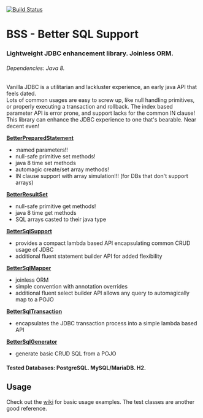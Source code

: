 [![Build Status](https://travis-ci.org/cyeagy/bss.svg?branch=master)](https://travis-ci.org/cyeagy/bss)

# BSS - Better SQL Support
### Lightweight JDBC enhancement library. Joinless ORM.
###### Dependencies: Java 8.
Vanilla JDBC is a utilitarian and lackluster experience, an early java API that feels dated.<br>
Lots of common usages are easy to screw up, like null handling primitives, or properly executing a transaction and rollback.
The index based parameter API is error prone, and support lacks for the common IN clause!<br>
This library can enhance the JDBC experience to one that's bearable. Near decent even!

[**BetterPreparedStatement**](https://github.com/cyeagy/bss/wiki/BetterPreparedStatement)
 * :named parameters!!
 * null-safe primitive set methods!
 * java 8 time set methods
 * automagic create/set array methods!
 * IN clause support with array simulation!!! (for DBs that don't support arrays)

[**BetterResultSet**](https://github.com/cyeagy/bss/wiki/BetterResultSet)
 * null-safe primitive get methods!
 * java 8 time get methods
 * SQL arrays casted to their java type

[**BetterSqlSupport**](https://github.com/cyeagy/bss/wiki/BetterSqlSupport)
 * provides a compact lambda based API encapsulating common CRUD usage of JDBC
 * additional fluent statement builder API for added flexibility

[**BetterSqlMapper**](https://github.com/cyeagy/bss/wiki/BetterSqlMapper)
 * joinless ORM
 * simple convention with annotation overrides
 * additional fluent select builder API allows any query to automagically map to a POJO

[**BetterSqlTransaction**](https://github.com/cyeagy/bss/wiki/BetterSqlTransaction)
 * encapsulates the JDBC transaction process into a simple lambda based API

[**BetterSqlGenerator**](https://github.com/cyeagy/bss/wiki/BetterSqlGenerator)
 * generate basic CRUD SQL from a POJO

#### Tested Databases: PostgreSQL. MySQL/MariaDB. H2.
## Usage
Check out the [wiki](https://github.com/cyeagy/bss/wiki) for basic usage examples. The test classes are another good reference.
